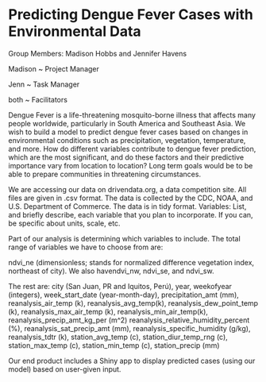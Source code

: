 # Predicting Dengue Fever Cases with Environmental Data

Group Members: Madison Hobbs and Jennifer Havens    

Madison ~ Project Manager 

Jenn ~ Task Manager 

both ~ Facilitators

Dengue Fever is a life-threatening mosquito-borne illness that affects many people worldwide, particularly in South America and Southeast Asia. We wish to build a model to predict dengue fever cases based on changes in environmental conditions such as precipitation, vegetation, temperature, and more. How do different variables contribute to dengue fever prediction, which are the most significant, and do these factors and their predictive importance vary from location to location? Long term goals would be to be able to prepare communities in threatening circumstances. 

We are accessing our data on drivendata.org, a data competition site. All files are given in .csv format. The data is collected by the CDC, NOAA, and U.S. Department of Commerce. The data is in tidy format.
Variables: List, and briefly describe, each variable that you plan to incorporate. If you can, be specific about units, scale, etc.

Part of our analysis is determining which variables to include. The total range of variables we have to choose from are:
	
ndvi_ne (dimensionless; stands for normalized difference vegetation index, northeast of city). We also havendvi_nw, ndvi_se, and ndvi_sw.

The rest are: city (San Juan, PR and Iquitos, Perú), year, weekofyear (integers), week_start_date (year-month-day), precipitation_amt (mm), reanalysis_air_temp (k), reanalysis_avg_temp(k), reanalysis_dew_point_temp (k), reanalysis_max_air_temp (k), reanalysis_min_air_temp(k), reanalysis_precip_amt_kg_per (m^2)	reanalysis_relative_humidity_percent (%), reanalysis_sat_precip_amt (mm), reanalysis_specific_humidity (g/kg), reanalysis_tdtr (k), station_avg_temp (c),	station_diur_temp_rng (c), station_max_temp (c), station_min_temp (c), station_precip (mm)

Our end product includes a Shiny app to display predicted cases (using our model) based on user-given input. 
